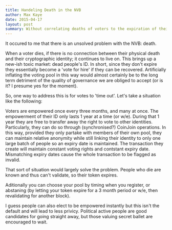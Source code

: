 ```yaml
---
title: Handeling Death in the NVB
author: Max Kaye
date: 2015-04-17
layout: post
summary: Without correlating deaths of voters to the expiration of their identity it is difficult to maintain anonymity in a decentralized voting system. A system of expiry (and revalidation) is suggested that is compatible with CoinJoin to allow the best of both worlds.
---
```


It occured to me that there is an unsolved problem with the NVB: death.

When a voter dies, if there is no connection between their physical death and their cryptographic identity; it continues to live on. This brings up a new-ish toxic market: dead people's ID. In short, since they don't expire they essentially become a 'vote for hire' if they can be recovered. Artificially inflating the voting pool in this way would almost certainly be to the long term detriment of the quality of governance we are obliged to accept (or is it? I presume yes for the moment).

So, one way to address this is for votes to 'time out'. Let's take a situation like the following: 

Voters are empowered once every three months, and many at once. The empowerment of their ID only lasts 1 year at a time (or w/e). During that 1 year they are free to transfer away the right to vote to other identities. Particularly, they can do so through (synchronised?) CoinJoin operations. In this way, provided they only partake with members of their own pool, they can maintain relative anonymity while still linking their identity to only one large batch of people so an expiry date is maintained. The transaction they create will maintain constant voting rights and contstant expiry date. Mismatching expiry dates cause the whole transaction to be flagged as invalid. 

That sort of situation would largely solve the problem. People who die are known and thus can't validate, so their token expires.

Aditionally you can choose your pool by timing when you register, or abstaning (by letting your token expire for a 3 month period or w/e, then revalidating for another block).

I guess people can also elect to be empowered instantly but this isn't the default and will lead to less privicy. Political active people are good candidates for going straight away, but those valuing secret ballet are encouraged to wait.





